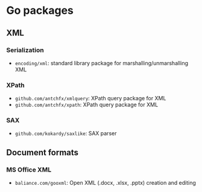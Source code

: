 # Go packages

## XML

### Serialization

-	`encoding/xml`: standard library package for marshalling/unmarshalling XML

### XPath

-	`github.com/antchfx/xmlquery`: XPath query package for XML
-	`github.com/antchfx/xpath`: XPath query package for XML

### SAX

-	`github.com/kokardy/saxlike`: SAX parser

## Document formats

### MS Office XML

-	`baliance.com/gooxml`: Open XML (.docx, .xlsx, .pptx) creation and editing
